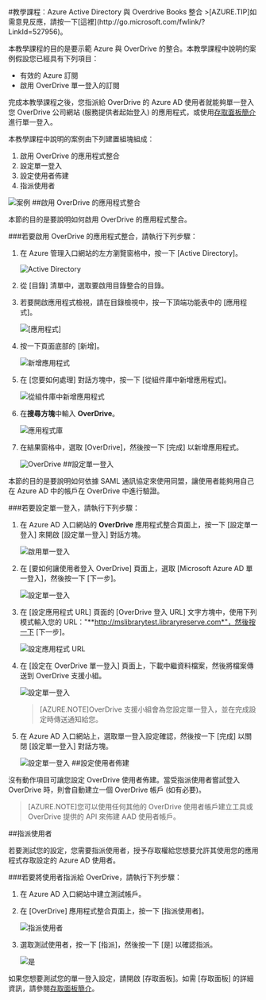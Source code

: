 <properties pageTitle="教學課程：Azure Active Directory 與 Overdrive Books 整合 | Microsoft Azure" description="了解如何使用 Overdrive Books 搭配 Azure Active Directory 來啟用單一登入、自動化佈建和更多功能！" services="active-directory" authors="MarkusVi"  documentationCenter="na" manager="stevenpo"/>
<tags ms.service="active-directory" ms.devlang="na" ms.topic="article" ms.tgt_pltfrm="na" ms.workload="identity" ms.date="08/01/2015" ms.author="markvi" />
#教學課程：Azure Active Directory 與 Overdrive Books 整合
>[AZURE.TIP]如需意見反應，請按一下[這裡](http://go.microsoft.com/fwlink/?LinkId=527956)。
  
本教學課程的目的是要示範 Azure 與 OverDrive 的整合。本教學課程中說明的案例假設您已經具有下列項目：

-   有效的 Azure 訂閱
-   啟用 OverDrive 單一登入的訂閱
  
完成本教學課程之後，您指派給 OverDrive 的 Azure AD 使用者就能夠單一登入您 OverDrive 公司網站 (服務提供者起始登入) 的應用程式，或使用[存取面板簡介](https://msdn.microsoft.com/library/dn308586)進行單一登入。
  
本教學課程中說明的案例由下列建置組塊組成：

1.  啟用 OverDrive 的應用程式整合
2.  設定單一登入
3.  設定使用者佈建
4.  指派使用者

![案例](./media/active-directory-saas-overdrive-books-tutorial/IC784462.png "案例")
##啟用 OverDrive 的應用程式整合
  
本節的目的是要說明如何啟用 OverDrive 的應用程式整合。

###若要啟用 OverDrive 的應用程式整合，請執行下列步驟：

1.  在 Azure 管理入口網站的左方瀏覽窗格中，按一下 [Active Directory]。

    ![Active Directory](./media/active-directory-saas-overdrive-books-tutorial/IC700993.png "Active Directory")

2.  從 [目錄] 清單中，選取要啟用目錄整合的目錄。

3.  若要開啟應用程式檢視，請在目錄檢視中，按一下頂端功能表中的 [應用程式]。

    ![[應用程式]](./media/active-directory-saas-overdrive-books-tutorial/IC700994.png "[應用程式]")

4.  按一下頁面底部的 [新增]。

    ![新增應用程式](./media/active-directory-saas-overdrive-books-tutorial/IC749321.png "新增應用程式")

5.  在 [您要如何處理] 對話方塊中，按一下 [從組件庫中新增應用程式]。

    ![從組件庫中新增應用程式](./media/active-directory-saas-overdrive-books-tutorial/IC749322.png "從組件庫中新增應用程式")

6.  在**搜尋方塊**中輸入 **OverDrive**。

    ![應用程式庫](./media/active-directory-saas-overdrive-books-tutorial/IC784463.png "應用程式庫")

7.  在結果窗格中，選取 [OverDrive]，然後按一下 [完成] 以新增應用程式。

    ![OverDrive](./media/active-directory-saas-overdrive-books-tutorial/IC799950.png "OverDrive")
##設定單一登入
  
本節的目的是要說明如何依據 SAML 通訊協定來使用同盟，讓使用者能夠用自己在 Azure AD 中的帳戶在 OverDrive 中進行驗證。

###若要設定單一登入，請執行下列步驟：

1.  在 Azure AD 入口網站的 **OverDrive** 應用程式整合頁面上，按一下 [設定單一登入] 來開啟 [設定單一登入] 對話方塊。

    ![啟用單一登入](./media/active-directory-saas-overdrive-books-tutorial/IC784465.png "啟用單一登入")

2.  在 [要如何讓使用者登入 OverDrive] 頁面上，選取 [Microsoft Azure AD 單一登入]，然後按一下 [下一步]。

    ![設定單一登入](./media/active-directory-saas-overdrive-books-tutorial/IC784466.png "設定單一登入")

3.  在 [設定應用程式 URL] 頁面的 [OverDrive 登入 URL] 文字方塊中，使用下列模式輸入您的 URL："**http://mslibrarytest.libraryreserve.com*"，然後按一下 [下一步]。

    ![設定應用程式 URL](./media/active-directory-saas-overdrive-books-tutorial/IC784467.png "設定應用程式 URL")

4.  在 [設定在 OverDrive 單一登入] 頁面上，下載中繼資料檔案，然後將檔案傳送到 OverDrive 支援小組。

    ![設定單一登入](./media/active-directory-saas-overdrive-books-tutorial/IC784468.png "設定單一登入")

    >[AZURE.NOTE]OverDrive 支援小組會為您設定單一登入，並在完成設定時傳送通知給您。

5.  在 Azure AD 入口網站上，選取單一登入設定確認，然後按一下 [完成] 以關閉 [設定單一登入] 對話方塊。

    ![設定單一登入](./media/active-directory-saas-overdrive-books-tutorial/IC784469.png "設定單一登入")
##設定使用者佈建
  
沒有動作項目可讓您設定 OverDrive 使用者佈建。當受指派使用者嘗試登入 OverDrive 時，則會自動建立一個 OverDrive 帳戶 (如有必要)。

>[AZURE.NOTE]您可以使用任何其他的 OverDrive 使用者帳戶建立工具或 OverDrive 提供的 API 來佈建 AAD 使用者帳戶。

##指派使用者
  
若要測試您的設定，您需要指派使用者，授予存取權給您想要允許其使用您的應用程式存取設定的 Azure AD 使用者。

###若要將使用者指派給 OverDrive，請執行下列步驟：

1.  在 Azure AD 入口網站中建立測試帳戶。

2.  在 [OverDrive] 應用程式整合頁面上，按一下 [指派使用者]。

    ![指派使用者](./media/active-directory-saas-overdrive-books-tutorial/IC784470.png "指派使用者")

3.  選取測試使用者，按一下 [指派]，然後按一下 [是] 以確認指派。

    ![是](./media/active-directory-saas-overdrive-books-tutorial/IC767830.png "是")
  
如果您想要測試您的單一登入設定，請開啟 [存取面板]。如需 [存取面板] 的詳細資訊，請參閱[存取面板簡介](https://msdn.microsoft.com/library/dn308586)。

<!---HONumber=August15_HO7-->